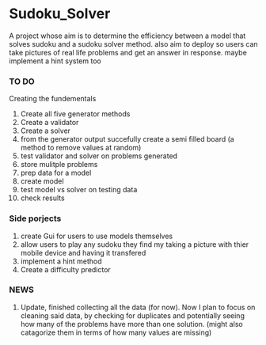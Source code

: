 # Sudoku_Solver
A project whose aim is to determine the efficiency between a model that solves sudoku and a sudoku solver method. also aim to deploy so users can take pictures of real life problems and get an answer in response. maybe implement a hint system too
<br>
### TO DO

Creating the fundementals
1. Create all five generator methods
2. Create a validator
3. Create a solver
4. from the generator output succefully create a semi filled board (a method to remove values at random)
5. test validator and solver on problems generated
6. store mulitple problems
7. prep data for a model
8. create model
9. test model vs solver on testing data
10. check results

### Side porjects

1. create Gui for users to use models themselves
2. allow users to play any sudoku they find my taking a picture with thier mobile device and having it transfered
3. implement a hint method
4. Create a difficulty predictor

### NEWS

1. Update, finished collecting all the data (for now). Now I plan to focus on cleaning said data, by checking for duplicates and potentially seeing how many of the problems have more than one solution. (might also catagorize them in terms of how many values are missing) 
